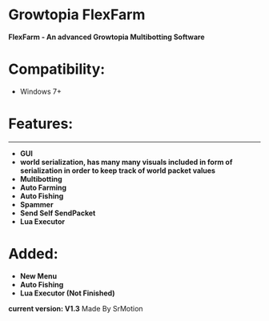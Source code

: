 # Growtopia FlexFarm
**FlexFarm - An advanced Growtopia Multibotting Software**

# Compatibility:
- Windows 7+
# Features:
---------------------------------------------------------------
- **GUI**
- **world serialization, has many many visuals included in form of serialization in order to keep track of world packet values**
- **Multibotting**
- **Auto Farming**
- **Auto Fishing**
- **Spammer**
- **Send Self SendPacket**
- **Lua Executor**

# Added:
- **New Menu**
- **Auto Fishing**
- **Lua Executor (Not Finished)**

**current version: V1.3**
Made By SrMotion

